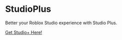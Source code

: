 # StudioPlus
Better your Roblox Studio experience with Studio Plus.

[Get Studio+ Here!](https://www.roblox.com/library/5699907726/Studio-Plus)
